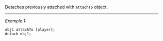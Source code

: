Detaches previously attached with `attachTo` object.


---
*Example 1:*
```sqf
obj1 attachTo [player];
detach obj1;
```